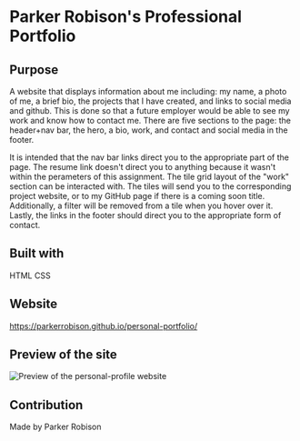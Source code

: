 # Parker Robison's Professional Portfolio

## Purpose
A website that displays information about me including: 
my name, a photo of me, a brief bio, the projects that I have created, and links to social media and github.
This is done so that a future employer would be able to see my work and know how to contact me. There are five sections to the page: the header+nav bar, the hero, a bio, work, and contact and social media in the footer. 

  It is intended that the nav bar links direct you to the appropriate part of the page. The resume link doesn't direct you to anything because it wasn't within the perameters of this assignment. The tile grid layout of the "work" section can be interacted with. The tiles will send you to the corresponding project website, or to my GitHub page if there is a coming soon title. Additionally, a filter will be removed from a tile when you hover over it. Lastly, the links in the footer should direct you to the appropriate form of contact. 

## Built with 
HTML
CSS

## Website
https://parkerrobison.github.io/personal-portfolio/

## Preview of the site
![Preview of the personal-profile website](images/personal-profile-img.JPG)
## Contribution
Made by Parker Robison
